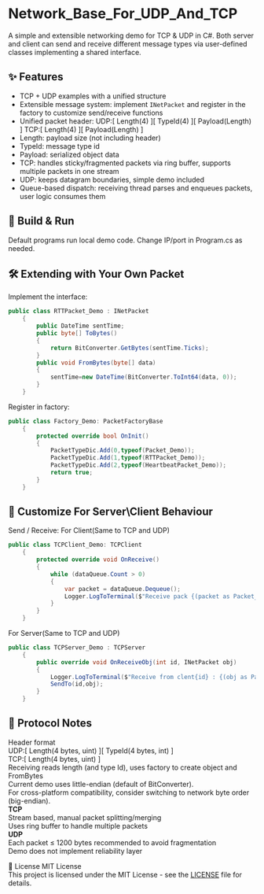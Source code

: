 # Network_Base_For_UDP_And_TCP
A simple and extensible networking demo for TCP & UDP in C#. Both server and client can send and receive different message types via user-defined classes implementing a shared interface.

## ✨ Features
- TCP + UDP examples with a unified structure
- Extensible message system: implement `INetPacket` and register in the factory to customize send/receive functions
- Unified packet header:
  UDP:[ Length(4) ][ TypeId(4) ][ Payload(Length) ]
  TCP:[ Length(4) ][ Payload(Length) ]
- Length: payload size (not including header)
- TypeId: message type id
- Payload: serialized object data
- TCP: handles sticky/fragmented packets via ring buffer, supports multiple packets in one stream
- UDP: keeps datagram boundaries, simple demo included
- Queue-based dispatch: receiving thread parses and enqueues packets, user logic consumes them

## 🚀 Build & Run
Default programs run local demo code. Change IP/port in Program.cs as needed.  
## 🛠️ Extending with Your Own Packet
Implement the interface:  
```csharp
public class RTTPacket_Demo : INetPacket  
    {
        public DateTime sentTime;  
        public byte[] ToBytes()  
        {  
            return BitConverter.GetBytes(sentTime.Ticks);  
        }  
        public void FromBytes(byte[] data)  
        {  
            sentTime=new DateTime(BitConverter.ToInt64(data, 0));  
        }  
    }
```
Register in factory:
```csharp
public class Factory_Demo: PacketFactoryBase
    {
        protected override bool OnInit()
        {
            PacketTypeDic.Add(0,typeof(Packet_Demo));
            PacketTypeDic.Add(1,typeof(RTTPacket_Demo));
            PacketTypeDic.Add(2,typeof(HeartbeatPacket_Demo));
            return true;
        }
    }
```
## 🚀 Customize For Server\Client Behaviour
Send / Receive:
For Client(Same to TCP and UDP)
```csharp
public class TCPClient_Demo: TCPClient
    {
        protected override void OnReceive()
        {
            while (dataQueue.Count > 0)
            {
                var packet = dataQueue.Dequeue();
                Logger.LogToTerminal($"Receive pack {(packet as Packet_Demo).x} {(packet as Packet_Demo).y}");
            }
        }
    }
```
For Server(Same to TCP and UDP)
```csharp
public class TCPServer_Demo : TCPServer
    {
        public override void OnReceiveObj(int id, INetPacket obj)
        {
            Logger.LogToTerminal($"Receive from clent{id} : {(obj as Packet_Demo).x} {(obj as Packet_Demo).y}");
            SendTo(id,obj);
        }
    }
```

## 📡 Protocol Notes  
Header format  
UDP:[ Length(4 bytes, uint) ][ TypeId(4 bytes, int) ]  
TCP:[ Length(4 bytes, uint) ]  
Receiving reads length (and type Id), uses factory to create object and FromBytes  
Current demo uses little-endian (default of BitConverter).  
For cross-platform compatibility, consider switching to network byte order (big-endian).  
**TCP**  
Stream based, manual packet splitting/merging  
Uses ring buffer to handle multiple packets  
**UDP**  
Each packet ≤ 1200 bytes recommended to avoid fragmentation  
Demo does not implement reliability layer

📜 License
MIT License  
This project is licensed under the MIT License - see the [LICENSE](LICENSE) file for details.
